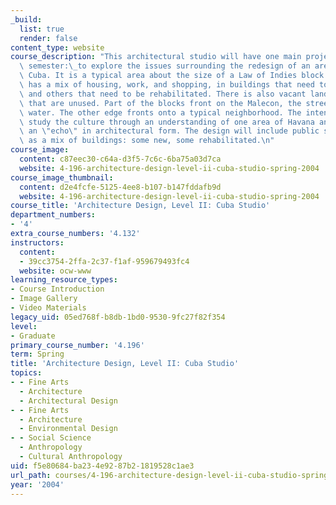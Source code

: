 ```yaml
---
_build:
  list: true
  render: false
content_type: website
course_description: "This architectural studio will have one main project for the\
  \ semester:\_to explore the issues surrounding the redesign of an area in Havana,\
  \ Cuba. It is a typical area about the size of a Law of Indies block that presently\
  \ has a mix of housing, work, and shopping, in buildings that need to be replaced\
  \ and others that need to be rehabilitated. There is also vacant land, and buildings\
  \ that are unused. Part of the blocks front on the Malecon, the street next to the\
  \ water. The other edge fronts onto a typical neighborhood. The intention is to\
  \ study the culture through an understanding of one area of Havana and then design\
  \ an \"echo\" in architectural form. The design will include public space as well\
  \ as a mix of buildings: some new, some rehabilitated.\n"
course_image:
  content: c87eec30-c64a-d3f5-7c6c-6ba75a03d7ca
  website: 4-196-architecture-design-level-ii-cuba-studio-spring-2004
course_image_thumbnail:
  content: d2e4fcfe-5125-4ee8-b107-b147fddafb9d
  website: 4-196-architecture-design-level-ii-cuba-studio-spring-2004
course_title: 'Architecture Design, Level II: Cuba Studio'
department_numbers:
- '4'
extra_course_numbers: '4.132'
instructors:
  content:
  - 39cc3754-2ffa-2c37-f1af-959679493fc4
  website: ocw-www
learning_resource_types:
- Course Introduction
- Image Gallery
- Video Materials
legacy_uid: 05ed768f-b8db-1bd0-9530-9fc27f82f354
level:
- Graduate
primary_course_number: '4.196'
term: Spring
title: 'Architecture Design, Level II: Cuba Studio'
topics:
- - Fine Arts
  - Architecture
  - Architectural Design
- - Fine Arts
  - Architecture
  - Environmental Design
- - Social Science
  - Anthropology
  - Cultural Anthropology
uid: f5e80684-ba23-4e92-87b2-1819528c1ae3
url_path: courses/4-196-architecture-design-level-ii-cuba-studio-spring-2004
year: '2004'
---
```

